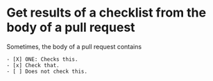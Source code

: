 # Get results of a checklist from the body of a pull request
 
Sometimes, the body of a pull request contains 

```
- [X] ONE: Checks this.
- [x] Check that. 
- [ ] Does not check this.
```
